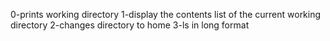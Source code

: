 0-prints working directory
1-display the contents list of the current working directory
2-changes directory to home
3-ls in long format
